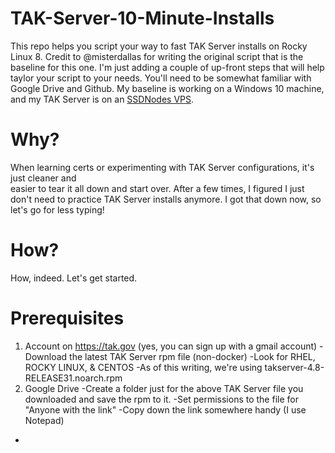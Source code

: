 # TAK-Server-10-Minute-Installs
This repo helps you script your way to fast TAK Server installs on Rocky Linux 8.
Credit to @misterdallas for writing the original script that is the baseline for this one.
I'm just adding a couple of up-front steps that will help taylor your script to your needs.
You'll need to be somewhat familiar with Google Drive and Github.
My baseline is working on a Windows 10 machine, and my TAK Server is on an [SSDNodes VPS](https://www.ssdnodes.com/manage/aff.php?aff=1554).

# Why?
When learning certs or experimenting with TAK Server configurations, it's just cleaner and  
easier to tear it all down and start over.  After a few times, I figured I just don't need 
to practice TAK Server installs anymore.  I got that down now, so let's go for less typing!

# How?
How, indeed.  Let's get started.

# Prerequisites
1. Account on https://tak.gov (yes, you can sign up with a gmail account)
 -Download the latest TAK Server rpm file (non-docker)
 -Look for RHEL, ROCKY LINUX, & CENTOS
 -As of this writing, we're using takserver-4.8-RELEASE31.noarch.rpm
3. Google Drive
  -Create a folder just for the above TAK Server file you downloaded and save the rpm to it.
  -Set permissions to the file for "Anyone with the link"
  -Copy down the link somewhere handy (I use Notepad)
  -
